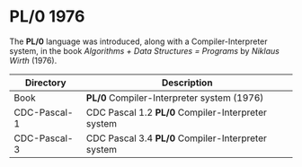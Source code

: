 # PL/0 1976
The **PL/0** language was introduced, along with a Compiler-Interpreter system, in the book *Algorithms + Data Structures = Programs* by *Niklaus Wirth* (1976).

|Directory   | Description                                       |
|------------|---------------------------------------------------|
|Book        |**PL/0** Compiler-Interpreter system (1976)        |
|CDC-Pascal-1|CDC Pascal 1.2 **PL/0** Compiler-Interpreter system|
|CDC-Pascal-3|CDC Pascal 3.4 **PL/0** Compiler-Interpreter system|
